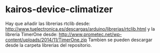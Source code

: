 # kairos-device-climatizer
Hay que añadir las librerias rtclib desde: http://www.tuelectronica.es/descargas/arduino/librerias/rtclib.html y la libreria TimerOne desde: http://www.prometec.net/wp-content/uploads/2014/11/TimerOne.zip
Tambien se pueden descargar desde la carpeta librerias del repositorio.
